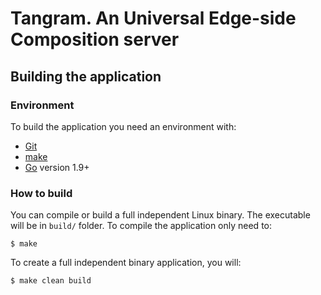 # Tangram. An Universal Edge-side Composition server


## Building the application

### Environment

To build the application you need an environment with:

  - [Git]()
  - [make]()
  - [Go](https://golang.org) version 1.9+


### How to build

You can compile or build a full independent Linux binary. The executable will be in ```build/``` folder. To compile the application only need to:

```
$ make 
```

To create a full independent binary application, you will:

```
$ make clean build
```


